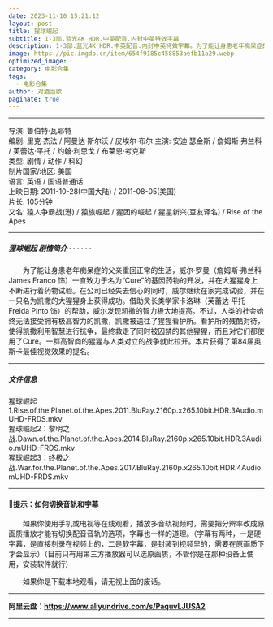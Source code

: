 ```yaml
---
date: 2023-11-10 15:21:12
layout: post
title: 猩球崛起
subtitle: 1-3部.蓝光4K HDR.中英配音.内封中英特效字幕
description: 1-3部.蓝光4K HDR.中英配音.内封中英特效字幕。为了能让身患老年痴呆症的父亲重回正常的生活，威尔·罗曼一直致力于名为“Cure”的基因药物的开发，并在大猩猩身上不断进行着药物试验。在公司已经失去信心的同时，威尔继续在家完成试验，并在一只名为凯撒的大猩猩身上获得成功...
image: https://pic.imgdb.cn/item/654f9185c458853aefb11a29.webp
optimized_image: 
category: 电影合集
tags:
  - 电影合集
author: 对酒当歌
paginate: true
---
```



---

导演: 鲁伯特·瓦耶特  
编剧: 里克·杰法 / 阿曼达·斯尔沃 / 皮埃尔·布尔
主演: 安迪·瑟金斯 / 詹姆斯·弗兰科 / 芙蕾达·平托 / 约翰·利思戈 / 布莱恩·考克斯  
类型: 剧情 / 动作 / 科幻  
制片国家/地区: 美国  
语言: 英语 / 国语普通话  
上映日期: 2011-10-28(中国大陆) / 2011-08-05(美国)  
片长: 105分钟  
又名: 猿人争霸战(港) / 猿族崛起 / 猩团的崛起 / 猩星新兴(豆友译名) / Rise of the Apes  

---

##### 猩球崛起 剧情简介 · · · · · ·

　　为了能让身患老年痴呆症的父亲重回正常的生活，威尔·罗曼（詹姆斯·弗兰科 James Franco 饰）一直致力于名为“Cure”的基因药物的开发，并在大猩猩身上不断进行着药物试验。在公司已经失去信心的同时，威尔继续在家完成试验，并在一只名为凯撒的大猩猩身上获得成功。借助灵长类学家卡洛琳（芙蕾达·平托 Freida Pinto 饰）的帮助，威尔发现凯撒的智力极大地提高。不过，人类的社会始终无法接受拥有极高智力的凯撒，凯撒被送往了猩猩看护所。看护所的残酷对待，使得凯撒利用智慧进行抗争，最终救走了同时被囚禁的其他猩猩，而且对它们都使用了Cure。一群高智商的猩猩与人类对立的战争就此拉开。本片获得了第84届奥斯卡最佳视觉效果的提名。

---

##### 文件信息

猩球崛起1.Rise.of.the.Planet.of.the.Apes.2011.BluRay.2160p.x265.10bit.HDR.3Audio.mUHD-FRDS.mkv  
猩球崛起2：黎明之战.Dawn.of.the.Planet.of.the.Apes.2014.BluRay.2160p.x265.10bit.HDR.3Audio.mUHD-FRDS.mkv  
猩球崛起3：终极之战.War.for.the.Planet.of.the.Apes.2017.BluRay.2160p.x265.10bit.HDR.4Audio.mUHD-FRDS.mkv  

---

#### 🔔提示：如何切换音轨和字幕

　　如果你使用手机或电视等在线观看，播放多音轨视频时，需要把分辨率改成原画质播放才能有切换配音音轨的选项，字幕也一样的道理。（字幕有两种，一是硬字幕，是直接刻录在视频上的，二是软字幕，是封装到视频里的，需要在原画质下才会显示）（目前只有用第三方播放器可以选原画质，不管你是在那种设备上使用，安装软件就行）

　　如果你是下载本地观看，请无视上面的废话。

---

**阿里云盘：<https://www.aliyundrive.com/s/PaquvLJUSA2>**

---
